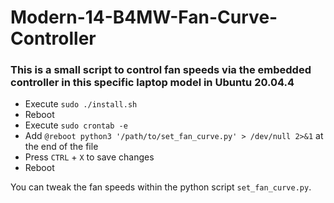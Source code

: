# Modern-14-B4MW-Fan-Curve-Controller

### This is a small script to control fan speeds via the embedded controller in this specific laptop model in Ubuntu 20.04.4

* Execute `sudo ./install.sh` 
* Reboot
* Execute `sudo crontab -e`
* Add `@reboot python3 '/path/to/set_fan_curve.py' > /dev/null 2>&1` at the end of the file
* Press `CTRL` + `X` to save changes
* Reboot

You can tweak the fan speeds within the python script `set_fan_curve.py`.
